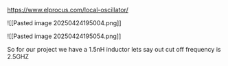 https://www.elprocus.com/local-oscillator/

![[Pasted image 20250424195004.png]]

![[Pasted image 20250424195054.png]]

So for our project we have a 1.5nH inductor lets say out cut off frequency is 2.5GHZ 